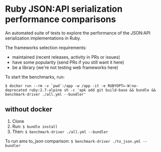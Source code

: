 # Ruby JSON:API serialization performance comparisons

An automated suite of tests to explore the performance of the JSON:API
serialization implementations in Ruby.

The frameworks selection requirements:
 * maintained (recent releases, activity in PRs or issues)
 * have some popularity (send PRs if you still want it here)
 * be a library (we're not testing web frameworks here)

To start the benchmarks, run:

```
$ docker run --rm -v `pwd`:/app -w /app -it -e RUBYOPT=-W:no-deprecated ruby:2.7-alpine sh -c 'apk add git build-base && bundle && benchmark-driver ./all.yml --bundler'
```

## without docker

1. Clone
2. Run: `$ bundle install`
3. Then: `$ benchmark-driver ./all.yml --bundler`

To run ams to_json comparison: `$ benchmark-driver ./to_json.yml --bundler`
